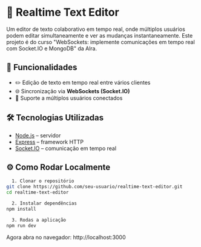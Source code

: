 # 📝 Realtime Text Editor

Um editor de texto colaborativo em tempo real, onde múltiplos usuários podem editar simultaneamente e ver as mudanças instantaneamente. Este projeto é do curso "WebSockets: implemente comunicações em tempo real com Socket.IO e MongoDB" da Alra.

## 🚀 Funcionalidades
- ✏️ Edição de texto em tempo real entre vários clientes
- 🌐 Sincronização via **WebSockets (Socket.IO)**
- 👥 Suporte a múltiplos usuários conectados

## 🛠️ Tecnologias Utilizadas
- [Node.js](https://nodejs.org/) – servidor
- [Express](https://expressjs.com/) – framework HTTP
- [Socket.IO](https://socket.io/) – comunicação em tempo real

## ⚙️ Como Rodar Localmente
```bash
  1. Clonar o repositório
git clone https://github.com/seu-usuario/realtime-text-editor.git
cd realtime-text-editor

  2. Instalar dependências
npm install

  3. Rodas a aplicação
npm run dev
```
Agora abra no navegador:
  http://localhost:3000
